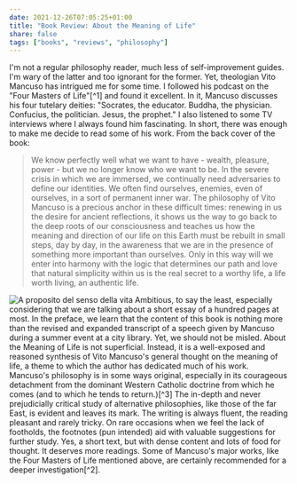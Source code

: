 ```yaml
---
date: 2021-12-26T07:05:25+01:00
title: "Book Review: About the Meaning of Life"
share: false
tags: ["books", "reviews", "philosophy"]
---
```

I'm not a regular philosophy reader, much less of self-improvement guides. I'm
wary of the latter and too ignorant for the former. Yet, theologian Vito
Mancuso has intrigued me for some time. I followed his podcast on the "Four
Masters of Life"[^1] and found it excellent. In it, Mancuso discusses his four
tutelary deities: "Socrates, the educator. Buddha, the physician. Confucius,
the politician. Jesus, the prophet." I also listened to some TV interviews
where I always found him fascinating. In short, there was enough to make me
decide to read some of his work. From the back cover of the book:

> We know perfectly well what we want to have - wealth, pleasure, power - but
> we no longer know who we want to be. In the severe crisis in which we are
> immersed, we continually need adversaries to define our identities. We often
> find ourselves, enemies, even of ourselves, in a sort of permanent inner war.
> The philosophy of Vito Mancuso is a precious anchor in these difficult times:
> renewing in us the desire for ancient reflections, it shows us the way to go
> back to the deep roots of our consciousness and teaches us how the meaning
> and direction of our life on this Earth must be rebuilt in small steps, day
> by day, in the awareness that we are in the presence of something more
> important than ourselves. Only in this way will we enter into harmony with
> the logic that determines our path and love that natural simplicity within us
> is the real secret to a worthy life, a life worth living, an authentic life.

![A proposito del senso della vita](/images/a-proposito-del-senso-della-vita.jpg#right)
Ambitious, to say the least, especially considering that we are talking about
a short essay of a hundred pages at most. In the preface, we learn that the
content of this book is nothing more than the revised and expanded transcript
of a speech given by Mancuso during a summer event at a city library. Yet, we
should not be misled. About the Meaning of Life is not superficial. Instead, it
is a well-exposed and reasoned synthesis of Vito Mancuso's general thought on
the meaning of life, a theme to which the author has dedicated much of his
work. Mancuso's philosophy is in some ways original, especially in its
courageous detachment from the dominant Western Catholic doctrine from which he
comes (and to which he tends to return.)[^3] The in-depth and never prejudicially
critical study of alternative philosophies, like those of the far East, is
evident and leaves its mark. The writing is always fluent, the reading pleasant
and rarely tricky. On rare occasions when we feel the lack of footholds, the
footnotes (pun intended) aid with valuable suggestions for further study. Yes,
a short text, but with dense content and lots of food for thought. It deserves
more readings. Some of Mancuso's major works, like the Four Masters of Life
mentioned above, are certainly recommended for a deeper investigation[^2].

